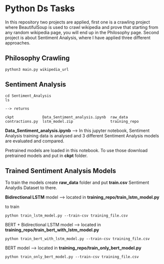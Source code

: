 # Python Ds Tasks

In this repository two projects are applied, first one is a crawling project where BeautifulSoup is used to crawl wikipedia and prove that starting from any random wikipedia page, you will end up in the Philosophy page. Second project is about Sentiment Analysis, where I have applied three different approaches.

## Philosophy Crawling

```
python3 main.py wikipedia_url
```

## Sentiment Analysis

```
cd Sentiment_Analysis
ls

--> returns

ckpt             Data_Sentiment_analysis.ipynb  raw_data
contractions.py  lstm_model.zip                 training_repo
```

**Data\_Sentiment\_analysis.ipynb** -->  In this jupyter notebook, Sentiment Analysis training data is analysed and 3 different Sentiment Analysis models are evaluated and compared.

Pretrained models are loaded in this notebook. To use those download pretrained models and put in **ckpt** folder.

## Trained Sentiment Analysis Models

To train the models create **raw\_data** folder and put **train.csv** Sentiment Analydis Dataset to there.

**Bidirectional LSTM** model --> located in **training\_repo/train\_lstm\_model.py** 

to train

```
python train_lstm_model.py --train-csv training_file.csv
```

BERT + Bidirectional LSTM model --> located in **training\_repo/train_bert_with_lstm_model.py** 

```
python train_bert_with_lstm_model.py --train-csv training_file.csv
```

BERT model --> located in **training\_repo/train\_only\_bert\_model.py** 

```
python train_only_bert_model.py --train-csv training_file.csv
```